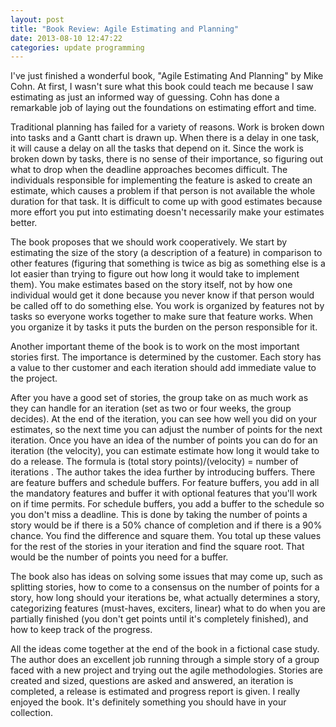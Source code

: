 ```yaml
---
layout: post
title: "Book Review: Agile Estimating and Planning"
date: 2013-08-10 12:47:22
categories: update programming
---
```

I've just finished a wonderful book, "Agile Estimating And Planning" by Mike
Cohn.  At first, I wasn't sure what this book could teach me because I saw
estimating as just an informed way of guessing.  Cohn has done a remarkable job
of laying out the foundations on estimating effort and time.

Traditional planning has failed for a variety of reasons.  Work is broken down
into tasks and a Gantt chart is drawn up.  When there is a delay in one task,
it will cause a delay on all the tasks that depend on it.  Since the work is
broken down by tasks, there is no sense of their importance, so figuring out
what to drop when the deadline approaches becomes difficult.  The individuals
responsible for implementing the feature is asked to create an estimate, which
causes a problem if that person is not available the whole duration for that
task.  It is difficult to come up with good estimates because more effort you
put into estimating doesn't necessarily make your estimates better.

The book proposes that we should work cooperatively.  We start by estimating
the size of the story (a description of a feature) in comparison to other
features (figuring that something is twice as big as something else is a lot
easier than trying to figure out how long it would take to implement them).
You make estimates based on the story itself, not by how one individual would
get it done because you never know if that person would be called off to do
something else.  You work is organized by features not by tasks so everyone
works together to make sure that feature works.  When you organize it by tasks
it puts the burden on the person responsible for it.

Another important theme of the book is to work on the most important stories
first.  The importance is determined by the customer.  Each story has a value
to ther customer and each iteration should add immediate value to the project.

After you have a good set of stories, the group take on as much work as they
can handle for an iteration (set as two or four weeks, the group decides).  At
the end of the iteration, you can see how well you did on your estimates, so
the next time you can adjust the number of points for the next iteration.  Once
you have an idea of the number of points you can do for an iteration (the
velocity), you can estimate estimate how long it would take to do a release.
The formula is (total story points)/(velocity) = number of iterations .  The
author takes the idea further by introducing buffers.  There are feature
buffers and schedule buffers.  For feature buffers, you add in all the
mandatory features and buffer it with optional features that you'll work on if
time permits.  For schedule buffers, you add a buffer to the schedule so you
don't miss a deadline. This is done by taking the number of points a story
would be if there is a 50% chance of completion and if there is a 90% chance.
You find the difference and square them.  You total up these values for the
rest of the stories in your iteration and find the square root.  That would be
the number of points you need for a buffer.

The book also has ideas on solving some issues that may come up, such as
splitting stories, how to come to a consensus on the number of points for a
story, how long should your iterations be, what actually determines a story,
categorizing features (must-haves, exciters, linear) what to do when you are
partially finished (you don't get points until it's completely finished), and
how to keep track of the progress.

All the ideas come together at the end of the book in a fictional case study.
The author does an excellent job running through a simple story of a group
faced with a new project and trying out the agile methodologies.  Stories are
created and sized, questions are asked and answered, an iteration is completed,
a release is estimated and progress report is given.  I really enjoyed the
book.  It's definitely something you should have in your collection.

